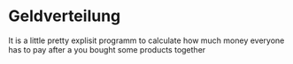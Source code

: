 # Geldverteilung

It is a little pretty explisit programm to calculate how much money everyone has to pay after a you bought some products together
